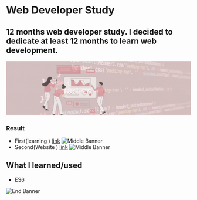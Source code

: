 # Web Developer Study
## 12 months web developer study. I decided to dedicate at least 12 months to learn web development.

![Begin Banner](Documentation/top-1200x350.gif)


### Result
* First(learning ) [link]()
![Middle Banner](.gif)
* Second(Website ) [link]()
![Middle Banner](.png)


## What I learned/used
* ES6
   


      

![End Banner](Documentation/botton-1200x350.gif)